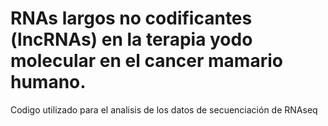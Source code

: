 # RNAs largos no codificantes (lncRNAs) en la terapia yodo molecular en el cancer mamario humano.
Codigo utilizado para el analisis de los datos de secuenciación de RNAseq 
